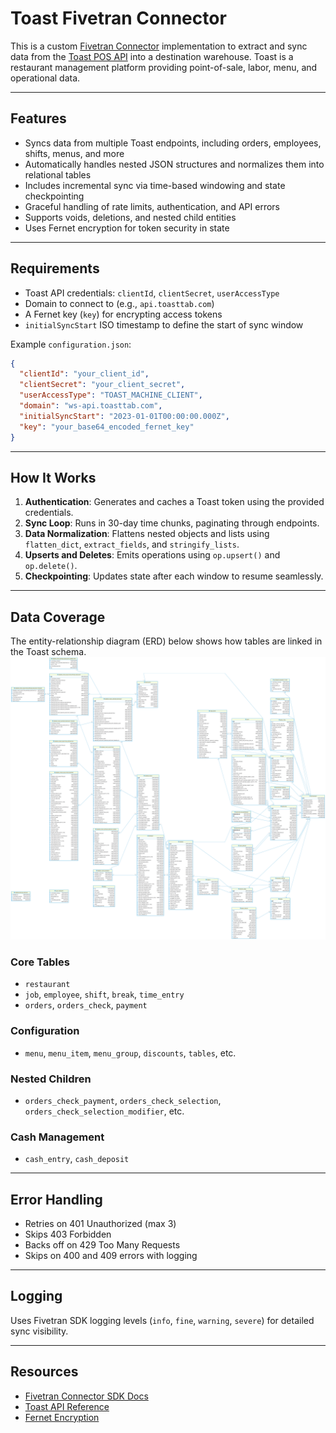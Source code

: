 # Toast Fivetran Connector

This is a custom [Fivetran Connector](https://fivetran.com/docs/connectors/connector-sdk) implementation to extract and sync data from the [Toast POS API](https://doc.toasttab.com/) into a destination warehouse. Toast is a restaurant management platform providing point-of-sale, labor, menu, and operational data.

---

## Features

- Syncs data from multiple Toast endpoints, including orders, employees, shifts, menus, and more
- Automatically handles nested JSON structures and normalizes them into relational tables
- Includes incremental sync via time-based windowing and state checkpointing
- Graceful handling of rate limits, authentication, and API errors
- Supports voids, deletions, and nested child entities
- Uses Fernet encryption for token security in state

---

## Requirements

- Toast API credentials: `clientId`, `clientSecret`, `userAccessType`
- Domain to connect to (e.g., `api.toasttab.com`)
- A Fernet key (`key`) for encrypting access tokens
- `initialSyncStart` ISO timestamp to define the start of sync window

Example `configuration.json`:

```json
{
  "clientId": "your_client_id",
  "clientSecret": "your_client_secret",
  "userAccessType": "TOAST_MACHINE_CLIENT",
  "domain": "ws-api.toasttab.com",
  "initialSyncStart": "2023-01-01T00:00:00.000Z",
  "key": "your_base64_encoded_fernet_key"
}
```

---

## How It Works

1. **Authentication**: Generates and caches a Toast token using the provided credentials.
2. **Sync Loop**: Runs in 30-day time chunks, paginating through endpoints.
3. **Data Normalization**: Flattens nested objects and lists using `flatten_dict`, `extract_fields`, and `stringify_lists`.
4. **Upserts and Deletes**: Emits operations using `op.upsert()` and `op.delete()`.
5. **Checkpointing**: Updates state after each window to resume seamlessly.

---

## Data Coverage

The entity-relationship diagram (ERD) below shows how tables are linked in the Toast schema.
![Toast ERD](Toast_ERD.png)

### Core Tables
- `restaurant`
- `job`, `employee`, `shift`, `break`, `time_entry`
- `orders`, `orders_check`, `payment`

### Configuration
- `menu`, `menu_item`, `menu_group`, `discounts`, `tables`, etc.

### Nested Children
- `orders_check_payment`, `orders_check_selection`, `orders_check_selection_modifier`, etc.

### Cash Management
- `cash_entry`, `cash_deposit`

---


## Error Handling

- Retries on 401 Unauthorized (max 3)
- Skips 403 Forbidden
- Backs off on 429 Too Many Requests
- Skips on 400 and 409 errors with logging

---

## Logging

Uses Fivetran SDK logging levels (`info`, `fine`, `warning`, `severe`) for detailed sync visibility.

---

## Resources

- [Fivetran Connector SDK Docs](https://fivetran.com/docs/connectors/connector-sdk)
- [Toast API Reference](https://doc.toasttab.com/)
- [Fernet Encryption](https://cryptography.io/en/latest/fernet/)

